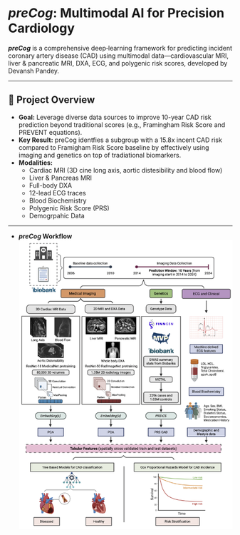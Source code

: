 # _preCog_: Multimodal AI for Precision Cardiology

**_preCog_** is a comprehensive deep‐learning framework for predicting incident coronary artery disease (CAD) using multimodal data—cardiovascular MRI, liver & pancreatic MRI, DXA, ECG, and polygenic risk scores, developed by Devansh Pandey.

---

## 🚀 Project Overview

- **Goal:** Leverage diverse data sources to improve 10-year CAD risk prediction beyond traditional scores (e.g., Framingham Risk Score and PREVENT equations).
- **Key Result:** preCog identfies a subgroup with a 15.8x incent CAD risk compared to Framigham Risk Score baseline by effectively using imaging and genetics on top of tradiational biomarkers.
- **Modalities:**
  - Cardiac MRI (3D cine long axis, aortic distesibility and blood flow)
  - Liver & Pancreas MRI
  - Full-body DXA
  - 12-lead ECG traces
  - Blood Biochemistry
  - Polygenic Risk Score (PRS)
  - Demogrpahic Data

---
- **_preCog_ Workflow**
![A diagram of the preCog framework](assets/Figure1.png)



